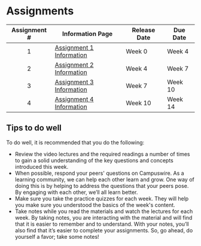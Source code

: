 # Assignments

| Assignment # | Information Page         | Release Date | Due Date |
|:---:|--------------------------|--------------|----------|
|            1 | [Assignment 1 Information](https://www.coursera.org/learn/cs-598-fdc/supplement/neWQN/assignment-1-information) |   Week 0 | Week 4       |
|            2 | [Assignment 2 Information](https://www.coursera.org/learn/cs-598-fdc/supplement/effVZ/assignment-2-information) |   Week 4 | Week 7       |
|            3 | [Assignment 3 Information](https://www.coursera.org/learn/cs-598-fdc/supplement/X51wh/assignment-3-information) |   Week 7 | Week 10       |
|            4 | [Assignment 4 Information](https://www.coursera.org/learn/cs-598-fdc/supplement/VUpS6/assignment-4-information) |   Week 10 | Week 14     |


## Tips to do well
To do well, it is recommended that you do the following:

* Review the video lectures and the required readings a number of times to gain a solid understanding of the key questions and concepts introduced this week.
* When possible, respond your peers' questions on Campuswire. As a learning community, we can help each other learn and grow. One way of doing this is by   helping to address the questions that your peers pose. By engaging with each other, we’ll all learn better.
* Make sure you take the practice quizzes for each week. They will help you make sure you understood the basics of the week's content.
* Take notes while you read the materials and watch the lectures for each week. By taking notes, you are interacting with the material and will find that it is easier to remember and to understand. With your notes, you’ll also find that it’s easier to complete your assignments. So, go ahead, do yourself a favor; take some notes!
